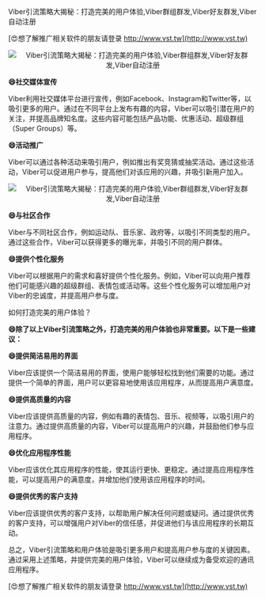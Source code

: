 Viber引流策略大揭秘：打造完美的用户体验,Viber群组群发,Viber好友群发,Viber自动注册

[😍想了解推广相关软件的朋友请登录 http://www.vst.tw](http://www.vst.tw)

 <center><img src="https://vst.tw/MP4/tuiguang/png/3.png" alt="Viber引流策略大揭秘：打造完美的用户体验,Viber群组群发,Viber好友群发,Viber自动注册"></center>

**😄社交媒体宣传**

Viber利用社交媒体平台进行宣传，例如Facebook、Instagram和Twitter等，以吸引更多的用户。通过在不同平台上发布有趣的内容，Viber可以吸引潜在用户的关注，并提高品牌知名度。这些内容可能包括产品功能、优惠活动、超级群组（Super Groups）等。

**😄活动推广**

Viber可以通过各种活动来吸引用户，例如推出有奖竞猜或抽奖活动。通过这些活动，Viber可以促进用户参与，提高他们对该应用的兴趣，并吸引新用户加入。

 <center><img src="https://vst.tw/MP4/tuiguang/png/1.png" alt="Viber引流策略大揭秘：打造完美的用户体验,Viber群组群发,Viber好友群发,Viber自动注册"></center>

**😄与社区合作**

Viber与不同社区合作，例如运动队、音乐家、政府等，以吸引不同类型的用户。通过这些合作，Viber可以获得更多的曝光率，并吸引不同的用户群体。

**😄提供个性化服务**

Viber可以根据用户的需求和喜好提供个性化服务。例如，Viber可以向用户推荐他们可能感兴趣的超级群组、表情包或活动等。这些个性化服务可以增加用户对Viber的忠诚度，并提高用户参与度。

如何打造完美的用户体验？

**😄除了以上Viber引流策略之外，打造完美的用户体验也非常重要。以下是一些建议：**

**😄提供简洁易用的界面**

Viber应该提供一个简洁易用的界面，使用户能够轻松找到他们需要的功能。通过提供一个简单的界面，用户可以更容易地使用该应用程序，从而提高用户满意度。

**😄提供高质量的内容**

Viber应该提供高质量的内容，例如有趣的表情包、音乐、视频等，以吸引用户的注意力。通过提供高质量的内容，Viber可以提高用户的兴趣，并鼓励他们参与应用程序。

**😄优化应用程序性能**

Viber应该优化其应用程序的性能，使其运行更快、更稳定。通过提高应用程序性能，可以提高用户的满意度，并增加他们使用该应用程序的时间。

**😄提供优秀的客户支持**

Viber应该提供优秀的客户支持，以帮助用户解决任何问题或疑问。通过提供优秀的客户支持，可以增强用户对Viber的信任感，并促进他们与该应用程序的长期互动。

总之，Viber引流策略和用户体验是吸引更多用户和提高用户参与度的关键因素。通过采用上述策略，并提供完美的用户体验，Viber可以继续成为备受欢迎的通讯应用程序。

[😍想了解推广相关软件的朋友请登录 http://www.vst.tw](http://www.vst.tw)



